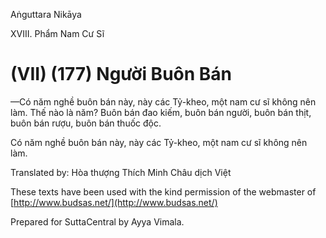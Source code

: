  

Aṅguttara Nikāya

XVIII. Phẩm Nam Cư Sĩ

# (VII) (177) Người Buôn Bán

—Có năm nghề buôn bán này, này các Tỷ-kheo, một nam cư sĩ không nên làm. Thế nào là năm? Buôn bán đao kiếm, buôn bán người, buôn bán thịt, buôn bán rượu, buôn bán thuốc độc.

Có năm nghề buôn bán này, này các Tỷ-kheo, một nam cư sĩ không nên làm.

Translated by: Hòa thượng Thích Minh Châu dịch Việt

These texts have been used with the kind permission of the webmaster of [http://www.budsas.net/](http://www.budsas.net/)

Prepared for SuttaCentral by Ayya Vimala.